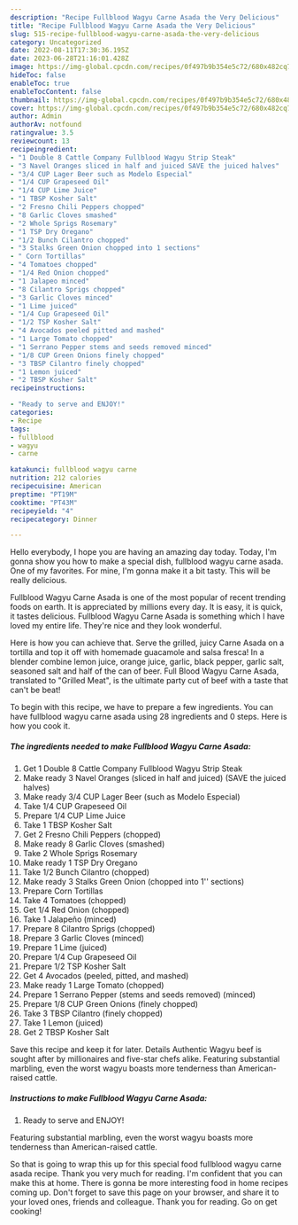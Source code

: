 ```yaml
---
description: "Recipe Fullblood Wagyu Carne Asada the Very Delicious"
title: "Recipe Fullblood Wagyu Carne Asada the Very Delicious"
slug: 515-recipe-fullblood-wagyu-carne-asada-the-very-delicious
category: Uncategorized
date: 2022-08-11T17:30:36.195Z
date: 2023-06-28T21:16:01.428Z
image: https://img-global.cpcdn.com/recipes/0f497b9b354e5c72/680x482cq70/fullblood-wagyu-carne-asada-recipe-main-photo.jpg
hideToc: false
enableToc: true
enableTocContent: false
thumbnail: https://img-global.cpcdn.com/recipes/0f497b9b354e5c72/680x482cq70/fullblood-wagyu-carne-asada-recipe-main-photo.jpg
cover: https://img-global.cpcdn.com/recipes/0f497b9b354e5c72/680x482cq70/fullblood-wagyu-carne-asada-recipe-main-photo.jpg
author: Admin
authorAv: notfound
ratingvalue: 3.5
reviewcount: 13
recipeingredient:
- "1 Double 8 Cattle Company Fullblood Wagyu Strip Steak"
- "3 Navel Oranges sliced in half and juiced SAVE the juiced halves"
- "3/4 CUP Lager Beer such as Modelo Especial"
- "1/4 CUP Grapeseed Oil"
- "1/4 CUP Lime Juice"
- "1 TBSP Kosher Salt"
- "2 Fresno Chili Peppers chopped"
- "8 Garlic Cloves smashed"
- "2 Whole Sprigs Rosemary"
- "1 TSP Dry Oregano"
- "1/2 Bunch Cilantro chopped"
- "3 Stalks Green Onion chopped into 1 sections"
- " Corn Tortillas"
- "4 Tomatoes chopped"
- "1/4 Red Onion chopped"
- "1 Jalapeo minced"
- "8 Cilantro Sprigs chopped"
- "3 Garlic Cloves minced"
- "1 Lime juiced"
- "1/4 Cup Grapeseed Oil"
- "1/2 TSP Kosher Salt"
- "4 Avocados peeled pitted and mashed"
- "1 Large Tomato chopped"
- "1 Serrano Pepper stems and seeds removed minced"
- "1/8 CUP Green Onions finely chopped"
- "3 TBSP Cilantro finely chopped"
- "1 Lemon juiced"
- "2 TBSP Kosher Salt"
recipeinstructions:

- "Ready to serve and ENJOY!"
categories:
- Recipe
tags:
- fullblood
- wagyu
- carne

katakunci: fullblood wagyu carne 
nutrition: 212 calories
recipecuisine: American
preptime: "PT19M"
cooktime: "PT43M"
recipeyield: "4"
recipecategory: Dinner

---
```



Hello everybody, I hope you are having an amazing day today. Today, I'm gonna show you how to make a special dish, fullblood wagyu carne asada. One of my favorites. For mine, I'm gonna make it a bit tasty. This will be really delicious.

Fullblood Wagyu Carne Asada is one of the most popular of recent trending foods on earth. It is appreciated by millions every day. It is easy, it is quick, it tastes delicious. Fullblood Wagyu Carne Asada is something which I have loved my entire life. They're nice and they look wonderful.

Here is how you can achieve that. Serve the grilled, juicy Carne Asada on a tortilla and top it off with homemade guacamole and salsa fresca! In a blender combine lemon juice, orange juice, garlic, black pepper, garlic salt, seasoned salt and half of the can of beer. Full Blood Wagyu Carne Asada, translated to &#34;Grilled Meat&#34;, is the ultimate party cut of beef with a taste that can&#39;t be beat!


To begin with this recipe, we have to prepare a few ingredients. You can have fullblood wagyu carne asada using 28 ingredients and 0 steps. Here is how you cook it.

<!--inarticleads1-->

##### The ingredients needed to make Fullblood Wagyu Carne Asada:

1. Get 1 Double 8 Cattle Company Fullblood Wagyu Strip Steak
1. Make ready 3 Navel Oranges (sliced in half and juiced) (SAVE the juiced halves)
1. Make ready 3/4 CUP Lager Beer (such as Modelo Especial)
1. Take 1/4 CUP Grapeseed Oil
1. Prepare 1/4 CUP Lime Juice
1. Take 1 TBSP Kosher Salt
1. Get 2 Fresno Chili Peppers (chopped)
1. Make ready 8 Garlic Cloves (smashed)
1. Take 2 Whole Sprigs Rosemary
1. Make ready 1 TSP Dry Oregano
1. Take 1/2 Bunch Cilantro (chopped)
1. Make ready 3 Stalks Green Onion (chopped into 1&#39;&#39; sections)
1. Prepare  Corn Tortillas
1. Take 4 Tomatoes (chopped)
1. Get 1/4 Red Onion (chopped)
1. Take 1 Jalapeño (minced)
1. Prepare 8 Cilantro Sprigs (chopped)
1. Prepare 3 Garlic Cloves (minced)
1. Prepare 1 Lime (juiced)
1. Prepare 1/4 Cup Grapeseed Oil
1. Prepare 1/2 TSP Kosher Salt
1. Get 4 Avocados (peeled, pitted, and mashed)
1. Make ready 1 Large Tomato (chopped)
1. Prepare 1 Serrano Pepper (stems and seeds removed) (minced)
1. Prepare 1/8 CUP Green Onions (finely chopped)
1. Take 3 TBSP Cilantro (finely chopped)
1. Take 1 Lemon (juiced)
1. Get 2 TBSP Kosher Salt


Save this recipe and keep it for later. Details Authentic Wagyu beef is sought after by millionaires and five-star chefs alike. Featuring substantial marbling, even the worst wagyu boasts more tenderness than American-raised cattle. 

<!--inarticleads2-->

##### Instructions to make Fullblood Wagyu Carne Asada:


1. Ready to serve and ENJOY!

Featuring substantial marbling, even the worst wagyu boasts more tenderness than American-raised cattle. 

So that is going to wrap this up for this special food fullblood wagyu carne asada recipe. Thank you very much for reading. I'm confident that you can make this at home. There is gonna be more interesting food in home recipes coming up. Don't forget to save this page on your browser, and share it to your loved ones, friends and colleague. Thank you for reading. Go on get cooking!
